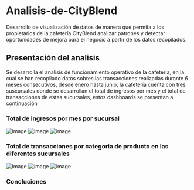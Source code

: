 # Analisis-de-CityBlend
Desarrollo de visualización de datos de manera que permita a los propietarios de la cafetería CityBlend analizar patrones y detectar oportunidades de mejora para el negocio a partir de los datos recopilados.


## Presentación del analisis

Se desarrolla el analisis de funcionamiento operativo de la cafeteria, en la cual se han recopilado datos sobres  las transacciones realizadas durante 6 meses consecutivos, desde enero hasta junio, la cafetería cuenta con tres suscursales donde se desarrollan el total de ingresos por mes y el total de transacciones de estas sucursales, estos dashboards se presentan a continuación

### Total de ingresos por mes por sucursal 

![image](https://github.com/user-attachments/assets/8b679163-d7b6-4e52-a4c9-3de2a87fbe3f)
![image](https://github.com/user-attachments/assets/1f21b490-87c8-469e-9c72-224899c03c6f)
![image](https://github.com/user-attachments/assets/cb8383eb-b4b0-4163-88e1-bcc30a590ad0)

### Total de transacciones por categoria de producto en las diferentes sucursales

![image](https://github.com/user-attachments/assets/f8e2ee58-0f21-40f0-85d6-83e68b66e9fd)
![image](https://github.com/user-attachments/assets/701cc222-e3c7-4708-b317-3898286ec448)
![image](https://github.com/user-attachments/assets/1d474c82-08f7-4664-b38a-6bc10870d5e3)

### **Concluciones**
